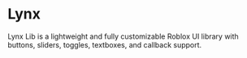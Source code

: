 # Lynx
Lynx Lib is a lightweight and fully customizable Roblox UI library with buttons, sliders, toggles, textboxes, and callback support.
